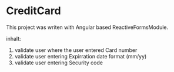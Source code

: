 # CreditCard

This project was writen with Angular based ReactiveFormsModule.

inhalt:
1. validate user where the user entered Card number
2. validate user entering Expirration date format (mm/yy)
3. validate user entering Security code